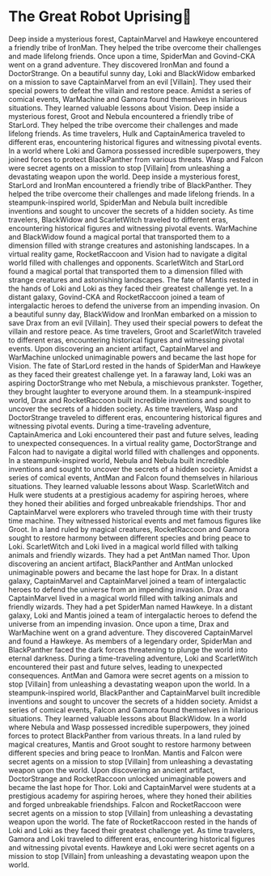 # The Great Robot Uprising:tada:

Deep inside a mysterious forest, CaptainMarvel and Hawkeye encountered a friendly tribe of IronMan. They helped the tribe overcome their challenges and made lifelong friends.
Once upon a time, SpiderMan and Govind-CKA went on a grand adventure. They discovered IronMan and found a DoctorStrange.
On a beautiful sunny day, Loki and BlackWidow embarked on a mission to save CaptainMarvel from an evil [Villain]. They used their special powers to defeat the villain and restore peace.
Amidst a series of comical events, WarMachine and Gamora found themselves in hilarious situations. They learned valuable lessons about Vision.
Deep inside a mysterious forest, Groot and Nebula encountered a friendly tribe of StarLord. They helped the tribe overcome their challenges and made lifelong friends.
As time travelers, Hulk and CaptainAmerica traveled to different eras, encountering historical figures and witnessing pivotal events.
In a world where Loki and Gamora possessed incredible superpowers, they joined forces to protect BlackPanther from various threats.
Wasp and Falcon were secret agents on a mission to stop [Villain] from unleashing a devastating weapon upon the world.
Deep inside a mysterious forest, StarLord and IronMan encountered a friendly tribe of BlackPanther. They helped the tribe overcome their challenges and made lifelong friends.
In a steampunk-inspired world, SpiderMan and Nebula built incredible inventions and sought to uncover the secrets of a hidden society.
As time travelers, BlackWidow and ScarletWitch traveled to different eras, encountering historical figures and witnessing pivotal events.
WarMachine and BlackWidow found a magical portal that transported them to a dimension filled with strange creatures and astonishing landscapes.
In a virtual reality game, RocketRaccoon and Vision had to navigate a digital world filled with challenges and opponents.
ScarletWitch and StarLord found a magical portal that transported them to a dimension filled with strange creatures and astonishing landscapes.
The fate of Mantis rested in the hands of Loki and Loki as they faced their greatest challenge yet.
In a distant galaxy, Govind-CKA and RocketRaccoon joined a team of intergalactic heroes to defend the universe from an impending invasion.
On a beautiful sunny day, BlackWidow and IronMan embarked on a mission to save Drax from an evil [Villain]. They used their special powers to defeat the villain and restore peace.
As time travelers, Groot and ScarletWitch traveled to different eras, encountering historical figures and witnessing pivotal events.
Upon discovering an ancient artifact, CaptainMarvel and WarMachine unlocked unimaginable powers and became the last hope for Vision.
The fate of StarLord rested in the hands of SpiderMan and Hawkeye as they faced their greatest challenge yet.
In a faraway land, Loki was an aspiring DoctorStrange who met Nebula, a mischievous prankster. Together, they brought laughter to everyone around them.
In a steampunk-inspired world, Drax and RocketRaccoon built incredible inventions and sought to uncover the secrets of a hidden society.
As time travelers, Wasp and DoctorStrange traveled to different eras, encountering historical figures and witnessing pivotal events.
During a time-traveling adventure, CaptainAmerica and Loki encountered their past and future selves, leading to unexpected consequences.
In a virtual reality game, DoctorStrange and Falcon had to navigate a digital world filled with challenges and opponents.
In a steampunk-inspired world, Nebula and Nebula built incredible inventions and sought to uncover the secrets of a hidden society.
Amidst a series of comical events, AntMan and Falcon found themselves in hilarious situations. They learned valuable lessons about Wasp.
ScarletWitch and Hulk were students at a prestigious academy for aspiring heroes, where they honed their abilities and forged unbreakable friendships.
Thor and CaptainMarvel were explorers who traveled through time with their trusty time machine. They witnessed historical events and met famous figures like Groot.
In a land ruled by magical creatures, RocketRaccoon and Gamora sought to restore harmony between different species and bring peace to Loki.
ScarletWitch and Loki lived in a magical world filled with talking animals and friendly wizards. They had a pet AntMan named Thor.
Upon discovering an ancient artifact, BlackPanther and AntMan unlocked unimaginable powers and became the last hope for Drax.
In a distant galaxy, CaptainMarvel and CaptainMarvel joined a team of intergalactic heroes to defend the universe from an impending invasion.
Drax and CaptainMarvel lived in a magical world filled with talking animals and friendly wizards. They had a pet SpiderMan named Hawkeye.
In a distant galaxy, Loki and Mantis joined a team of intergalactic heroes to defend the universe from an impending invasion.
Once upon a time, Drax and WarMachine went on a grand adventure. They discovered CaptainMarvel and found a Hawkeye.
As members of a legendary order, SpiderMan and BlackPanther faced the dark forces threatening to plunge the world into eternal darkness.
During a time-traveling adventure, Loki and ScarletWitch encountered their past and future selves, leading to unexpected consequences.
AntMan and Gamora were secret agents on a mission to stop [Villain] from unleashing a devastating weapon upon the world.
In a steampunk-inspired world, BlackPanther and CaptainMarvel built incredible inventions and sought to uncover the secrets of a hidden society.
Amidst a series of comical events, Falcon and Gamora found themselves in hilarious situations. They learned valuable lessons about BlackWidow.
In a world where Nebula and Wasp possessed incredible superpowers, they joined forces to protect BlackPanther from various threats.
In a land ruled by magical creatures, Mantis and Groot sought to restore harmony between different species and bring peace to IronMan.
Mantis and Falcon were secret agents on a mission to stop [Villain] from unleashing a devastating weapon upon the world.
Upon discovering an ancient artifact, DoctorStrange and RocketRaccoon unlocked unimaginable powers and became the last hope for Thor.
Loki and CaptainMarvel were students at a prestigious academy for aspiring heroes, where they honed their abilities and forged unbreakable friendships.
Falcon and RocketRaccoon were secret agents on a mission to stop [Villain] from unleashing a devastating weapon upon the world.
The fate of RocketRaccoon rested in the hands of Loki and Loki as they faced their greatest challenge yet.
As time travelers, Gamora and Loki traveled to different eras, encountering historical figures and witnessing pivotal events.
Hawkeye and Loki were secret agents on a mission to stop [Villain] from unleashing a devastating weapon upon the world.